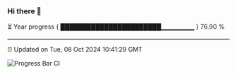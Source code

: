 ### Hi there 👋

⏳ Year progress { ███████████████████████▁▁▁▁▁▁▁ } 76.90 %

---

⏰ Updated on Tue, 08 Oct 2024 10:41:29 GMT

![Progress Bar CI](https://github.com/IshwaranRudhara/GIT-ACTION/workflows/Progress%20Bar%20CI/badge.svg)
